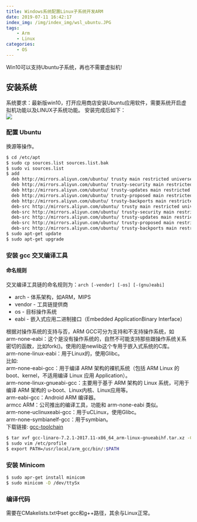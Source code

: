 ```yaml
---
title: Windows系统配置Linux子系统开发ARM
date: 2019-07-11 16:42:17
index_img: /img/index_img/wsl_ubuntu.JPG
tags: 
    - Arm
    - Linux
categories: 
    - OS
---
```


Win10可以支持Ubuntu子系统，再也不需要虚拟机!

<!-- more -->

## 安装系统

系统要求：最新版win10，打开应用商店安装Ubuntu应用软件，需要系统开启虚拟机功能以及LINUX子系统功能。 
安装完成后如下：  
![](/img/index_img/wsl_ubuntu.JPG)
<!-- more -->
### 配置 Ubuntu

换源等操作。

``` bash
$ cd /etc/apt
$ sudo cp sources.list sources.list.bak
$ sudo vi sources.list
$ add 
  deb http://mirrors.aliyun.com/ubuntu/ trusty main restricted universe multiverse
  deb http://mirrors.aliyun.com/ubuntu/ trusty-security main restricted universe multiverse
  deb http://mirrors.aliyun.com/ubuntu/ trusty-updates main restricted universe multiverse
  deb http://mirrors.aliyun.com/ubuntu/ trusty-proposed main restricted universe multiverse
  deb http://mirrors.aliyun.com/ubuntu/ trusty-backports main restricted universe multiverse
  deb-src http://mirrors.aliyun.com/ubuntu/ trusty main restricted universe multiverse
  deb-src http://mirrors.aliyun.com/ubuntu/ trusty-security main restricted universe multiverse
  deb-src http://mirrors.aliyun.com/ubuntu/ trusty-updates main restricted universe multiverse
  deb-src http://mirrors.aliyun.com/ubuntu/ trusty-proposed main restricted universe multiverse
  deb-src http://mirrors.aliyun.com/ubuntu/ trusty-backports main restricted universe multiverse
$ sudo apt-get update
$ sudo apt-get upgrade 
```

### 安装 gcc 交叉编译工具

#### 命名规则
交叉编译工具链的命名规则为：`arch [-vendor] [-os] [-(gnu)eabi]`
* arch - 体系架构，如ARM，MIPS
* vendor - 工具链提供商
* os - 目标操作系统
* eabi - 嵌入式应用二进制接口（Embedded ApplicationBinary Interface）  

根据对操作系统的支持与否，ARM  GCC可分为支持和不支持操作系统，如  
arm-none-eabi：这个是没有操作系统的，自然不可能支持那些跟操作系统关系密切的函数，比如fork()。使用的是newlib这个专用于嵌入式系统的C库。  
arm-none-linux-eabi：用于Linux的，使用Glibc。  
比如:  
arm-none-eabi-gcc：用于编译 ARM 架构的裸机系统（包括 ARM Linux 的 boot、kernel，不适用编译 Linux 应用 Application）。  
arm-none-linux-gnueabi-gcc：主要用于基于 ARM 架构的 Linux 系统，可用于编译 ARM 架构的 u-boot、Linux内核、Linux应用等。  
arm-eabi-gcc：Android ARM 编译器。  
armcc ARM：公司推出的编译工具，功能和 arm-none-eabi 类似。  
arm-none-uclinuxeabi-gcc：用于uCLinux，使用Glibc。  
arm-none-symbianelf-gcc：用于symbian。  
下载链接: [gcc-toolchain](https://releases.linaro.org/components/toolchain/binaries/7.2-2017.11/arm-linux-gnueabihf/)
``` bash
$ tar xvf gcc-linaro-7.2.1-2017.11-x86_64_arm-linux-gnueabihf.tar.xz -C /usr/local/arm_gcc
$ sudo vim /etc/profile
$ export PATH=/usr/local/arm_gcc/bin/:$PATH
```

### 安装 Minicom

``` bash
$ sudo apr-get install minicom
$ sudo minicom -D /dev/ttySx
```

### 编译代码

需要在CMakelists.txt中set gcc和g++路径，其余与Linux正常。


